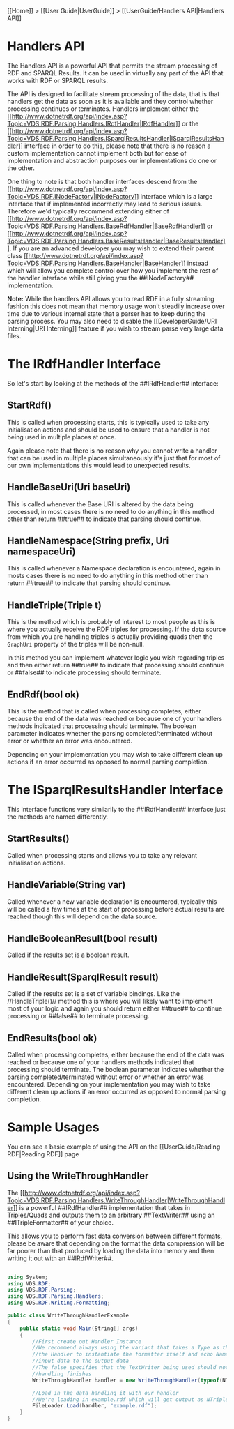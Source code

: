 [[Home]] > [[User Guide|UserGuide]] > [[UserGuide/Handlers API|Handlers API]]

# Handlers API 

The Handlers API is a powerful API that permits the stream processing of RDF and SPARQL Results.  It can be used in virtually any part of the API that works with RDF or SPARQL results.

The API is designed to facilitate stream processing of the data, that is that handlers get the data as soon as it is available and they control whether processing continues or terminates. Handlers implement either the [[http://www.dotnetrdf.org/api/index.asp?Topic=VDS.RDF.Parsing.Handlers.IRdfHandler|IRdfHandler]] or the [[http://www.dotnetrdf.org/api/index.asp?Topic=VDS.RDF.Parsing.Handlers.ISparqlResultsHandler|ISparqlResultsHandler]] interface in order to do this, please note that there is no reason a custom implementation cannot implement both but for ease of implementation and abstraction purposes our implementations do one or the other.

One thing to note is that both handler interfaces descend from the [[http://www.dotnetrdf.org/api/index.asp?Topic=VDS.RDF.INodeFactory|INodeFactory]] interface which is a large interface that if implemented incorrectly may lead to serious issues. Therefore we'd typically recommend extending either of [[http://www.dotnetrdf.org/api/index.asp?Topic=VDS.RDF.Parsing.Handlers.BaseRdfHandler|BaseRdfHandler]] or [[http://www.dotnetrdf.org/api/index.asp?Topic=VDS.RDF.Parsing.Handlers.BaseResultsHandler|BaseResultsHandler]]. If you are an advanced developer you may wish to extend their parent class [[http://www.dotnetrdf.org/api/index.asp?Topic=VDS.RDF.Parsing.Handlers.BaseHandler|BaseHandler]] instead which will allow you complete control over how you implement the rest of the handler interface while still giving you the ##INodeFactory## implementation.

**Note:** While the handlers API allows you to read RDF in a fully streaming fashion this does not mean that memory usage won't steadily increase over time due to various internal state that a parser has to keep during the parsing process.  You may also need to disable the [[DeveloperGuide/URI Interning|URI Interning]] feature if you wish to stream parse very large data files.

# The IRdfHandler Interface 

So let's start by looking at the methods of the ##IRdfHandler## interface:

## StartRdf() 

This is called when processing starts, this is typically used to take any initialisation actions and should be used to ensure that a handler is not being used in multiple places at once.

Again please note that there is no reason why you cannot write a handler that can be used in multiple places simultaneously it's just that for most of our own implementations this would lead to unexpected results.

## HandleBaseUri(Uri baseUri) 

This is called whenever the Base URI is altered by the data being processed, in most cases there is no need to do anything in this method other than return ##true## to indicate that parsing should continue.

## HandleNamespace(String prefix, Uri namespaceUri) 

This is called whenever a Namespace declaration is encountered, again in mosts cases there is no need to do anything in this method other than return ##true## to indicate that parsing should continue.

## HandleTriple(Triple t) 

This is the method which is probably of interest to most people as this is where you actually receive the RDF triples for processing. If the data source from which you are handling triples is actually providing quads then the `GraphUri` property of the triples will be non-null.

In this method you can implement whatever logic you wish regarding triples and then either return ##true## to indicate that processing should continue or ##false## to indicate processing should terminate.

## EndRdf(bool ok) 

This is the method that is called when processing completes, either because the end of the data was reached or because one of your handlers methods indicated that processing should terminate. The boolean parameter indicates whether the parsing completed/terminated without error or whether an error was encountered. 

Depending on your implementation you may wish to take different clean up actions if an error occurred as opposed to normal parsing completion.

# The ISparqlResultsHandler Interface 

This interface functions very similarily to the ##IRdfHandler## interface just the methods are named differently.

## StartResults() 

Called when processing starts and allows you to take any relevant initialisation actions.

## HandleVariable(String var) 

Called whenever a new variable declaration is encountered, typically this will be called a few times at the start of processing before actual results are reached though this will depend on the data source.

## HandleBooleanResult(bool result) 

Called if the results set is a boolean result.

## HandleResult(SparqlResult result) 

Called if the results set is a set of variable bindings. Like the //HandleTriple()// method this is where you will likely want to implement most of your logic and again you should return either ##true## to continue processing or ##false## to terminate processing.

## EndResults(bool ok) 

Called when processing completes, either because the end of the data was reached or because one of your handlers methods indicated that processing should terminate. The boolean parameter indicates whether the parsing completed/terminated without error or whether an error was encountered. Depending on your implementation you may wish to take different clean up actions if an error occurred as opposed to normal parsing completion.

# Sample Usages 

You can see a basic example of using the API on the [[UserGuide/Reading RDF|Reading RDF]] page

## Using the WriteThroughHandler 

The [[http://www.dotnetrdf.org/api/index.asp?Topic=VDS.RDF.Parsing.Handlers.WriteThroughHandler|WriteThroughHandler]] is a powerful ##IRdfHandler## implementation that takes in Triples/Quads and outputs them to an arbitrary ##TextWriter## using an ##ITripleFormatter## of your choice.

This allows you to perform fast data conversion between different formats, please be aware that depending on the format the data compression will be far poorer than that produced by loading the data into memory and then writing it out with an ##IRdfWriter##.

```csharp

using System;
using VDS.RDF;
using VDS.RDF.Parsing;
using VDS.RDF.Parsing.Handlers;
using VDS.RDF.Writing.Formatting;

public class WriteThroughHandlerExample
{
	public static void Main(String[] args)
	{
		//First create out Handler Instance
		//We recommend always using the variant that takes a Type as this allows
		//the Handler to instantiate the formatter itself and echo Namespaces from the
		//input data to the output data
		//The false specifies that the TextWriter being used should not be closed when
		//handling finishes
		WriteThroughHandler handler = new WriteThroughHandler(typeof(NTriplesFormatter), Console.Out, false);

		//Load in the data handling it with our handler
		//We're loading in example.rdf which will get output as NTriples to the Console
		FileLoader.Load(handler, "example.rdf");
	}
}
```